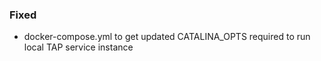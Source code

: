 ### Fixed

- docker-compose.yml to get updated CATALINA_OPTS required to run local TAP service instance
